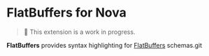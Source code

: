 # FlatBuffers for Nova

> 🚧 This extension is a work in progress.

**FlatBuffers** provides syntax highlighting for [FlatBuffers](https://google.github.io/flatbuffers/) schemas.git
